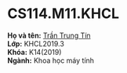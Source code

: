 # CS114.M11.KHCL
<b>Họ và tên:</b> [Trần Trung Tín](https://www.facebook.com/tttin23.9)</br>
<b>Lớp:</b> KHCL2019.3</br>
<b>Khóa:</b> K14(2019)</br>
<b>Ngành:</b> Khoa học máy tính
